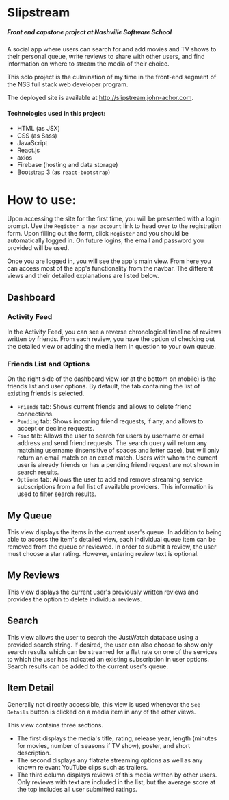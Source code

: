 # Slipstream

##### Front end capstone project at Nashville Software School

A social app where users can search for and add movies and TV shows to their personal queue, write reviews to share with other users, and find information on where to stream the media of their choice.

This solo project is the culmination of my time in the front-end segment of the NSS full stack web developer program.

The deployed site is available at http://slipstream.john-achor.com.

#### Technologies used in this project:

- HTML (as JSX)
- CSS (as Sass)
- JavaScript
- React.js
- axios
- Firebase (hosting and data storage)
- Bootstrap 3 (as `react-bootstrap`)

# How to use:

Upon accessing the site for the first time, you will be presented with a login prompt.  Use the `Register a new account` link to head over to the registration form.  Upon filling out the form, click `Register` and you should be automatically logged in.  On future logins, the email and password you provided will be used.

Once you are logged in, you will see the app's main view. From here you can access most of the app's functionality from the navbar.  The different views and their detailed explanations are listed below.

## Dashboard

### Activity Feed

In the Activity Feed, you can see a reverse chronological timeline of reviews written by friends.  From each review, you have the option of checking out the detailed view or adding the media item in question to your own queue.

### Friends List and Options

On the right side of the dashboard view (or at the bottom on mobile) is the friends list and user options.  By default, the tab containing the list of existing friends is selected.

- `Friends` tab: Shows current friends and allows to delete friend connections.
- `Pending` tab: Shows incoming friend requests, if any, and allows to accept or decline requests.
- `Find` tab: Allows the user to search for users by username or email address and send friend requests.  The search query will return any matching username (insensitive of spaces and letter case), but will only return an email match on an exact match.  Users with whom the current user is already friends or has a pending friend request are not shown in search results.
- `Options` tab: Allows the user to add and remove streaming service subscriptions from a full list of available providers.  This information is used to filter search results.

## My Queue

This view displays the items in the current user's queue.  In addition to being able to access the item's detailed view, each individual queue item can be removed from the queue or reviewed.  In order to submit a review, the user must choose a star rating. However, entering review text is optional.

## My Reviews

This view displays the current user's previously written reviews and provides the option to delete individual reviews.

## Search

This view allows the user to search the JustWatch database using a provided search string.  If desired, the user can also choose to show only search results which can be streamed for a flat rate on one of the services to which the user has indicated an existing subscription in user options.  Search results can be added to the current user's queue.

## Item Detail

Generally not directly accessible, this view is used whenever the `See Details` button is clicked on a media item in any of the other views.

This view contains three sections.  

- The first displays the media's title, rating, release year, length (minutes for movies, number of seasons if TV show), poster, and short description.
- The second displays any flatrate streaming options as well as any known relevant YouTube clips such as trailers.
- The third column displays reviews of this media written by other users.  Only reviews with text are included in the list, but the average score at the top includes all user submitted ratings.
